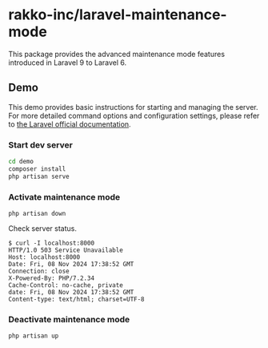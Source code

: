 # rakko-inc/laravel-maintenance-mode

This package provides the advanced maintenance mode features introduced in Laravel 9 to Laravel 6.

## Demo

This demo provides basic instructions for starting and managing the server.
For more detailed command options and configuration settings, please refer to [the Laravel official documentation](https://laravel.com/docs/11.x/configuration#maintenance-mode).

### Start dev server

```sh
cd demo
composer install
php artisan serve
```

### Activate maintenance mode

```
php artisan down
```

Check server status.

```
$ curl -I localhost:8000
HTTP/1.0 503 Service Unavailable
Host: localhost:8000
Date: Fri, 08 Nov 2024 17:38:52 GMT
Connection: close
X-Powered-By: PHP/7.2.34
Cache-Control: no-cache, private
date: Fri, 08 Nov 2024 17:38:52 GMT
Content-type: text/html; charset=UTF-8
```

### Deactivate maintenance mode

```
php artisan up
```
